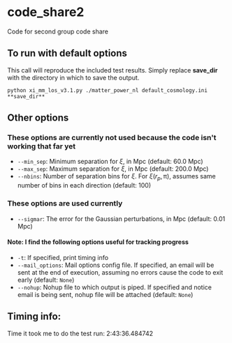 # code_share2
Code for second group code share

## To run with default options
This call will reproduce the included test results. Simply replace **save_dir** with the directory in which to save the output.

`python xi_mm_los_v3.1.py ./matter_power_nl default_cosmology.ini **save_dir**`

## Other options
### These options are currently not used because the code isn't working that far yet
* `--min_sep`: Minimum separation for $\xi$, in Mpc (default: 60.0 Mpc)
* `--max_sep`: Maximum separation for $\xi$, in Mpc (default: 200.0 Mpc)
* `--nbins`: Number of separation bins for $\xi$. For $\xi(r_p, \uppi)$, assumes same number of bins in each direction (default: 100)
### These options are used currently
* `--sigmar`: The error for the Gaussian perturbations, in Mpc (default: 0.01 Mpc)
#### Note: I find the following options useful for tracking progress
* `-t`: If specified, print timing info
* `--mail_options`: Mail options config file. If specified, an email will be sent at the end of execution, assuming no errors cause the code to exit early (default: `None`)
* `--nohup`: Nohup file to which output is piped. If specified and notice email is being sent, nohup file will be attached (default: `None`)

## Timing info:
Time it took me to do the test run: 2:43:36.484742
